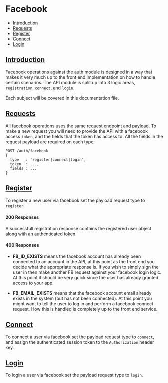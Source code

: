 # Facebook

 - [Introduction](#introduction)
 - [Requests](#requests)
 - [Register](#register)
 - [Connect](#connect)
 - [Login](#login)

## [Introduction](#introduction)

Facebook operations against the auth module is designed in a way that makes it very much up to the front end implementation on how to handle certain scenarios. The API module is split up into 3 logic areas, `registration`, `connect`, and `login`.

Each subject will be covered in this documentation file.

## [Requests](#requests)

All facebook operations uses the same request endpoint and payload. To make a new request you will need to provide the API with a facebook access `token`, and the fields that the token has access to. All the fields in the request payload are required on each type:

```
POST /auth/facebook
{
  type   : 'register|connect|login',
  token  : ...,
  fields : ...
}
```

## [Register](#register)

To register a new user via facebook set the payload request type to `register`.

#### 200 Responses

A successfull registration response contains the registered user object along with an authenticated token.

#### 400 Responses

 - **FB_ID_EXISTS** means the facebook account has already been connected to an account in the API, at this point as the front end you decide what the appropriate response is. If you wish to simply sign the user in then make another FB request against your facebook login logic. At this point it should be very quick since the user has already granted access to your app.

 - **FB_EMAIL_EXISTS** means that the facebook account email already exists in the system (but has not been connected). At this point you might want to tell the user to log in and perform a facebook connect request. How this is handled is completely up to the front end service.

## [Connect](#connect)

To connect a user via facebook set the payload request type to `connect`, and assign the authenticated session token to the `Authorization` header key.

## [Login](#login)

To login a user via facebook set the payload request type to `login`.
